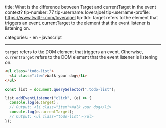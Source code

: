 title: What is the difference between Target and currentTarget in the event context?
tip-number: 77
tip-username: loverajoel
tip-username-profile: https://www.twitter.com/loverajoel
tip-tldr: target refers to the element that triggers an event. currentTarget to the element that the event listener is listening on.

categories: - en - javascript

---

`target` refers to the DOM element that triggers an event. Otherwise, `currentTarget` refers to the DOM element that the event listener is listening on.

```html
<ul class="todo-list">
  <li class="item">Walk your dog</li>
</ul>
```

```js
const list = document.querySelector(".todo-list");

list.addEventListener("click", (e) => {
  console.log(e.target);
  // Output: <li class="item">Walk your dog</li>
  console.log(e.currentTarget);
  // Output: <ul class="todo-list"></ul>
});
```
